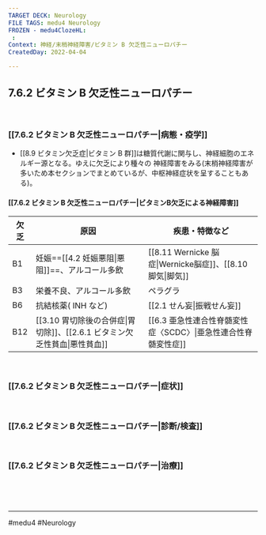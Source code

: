 ```yaml
---
TARGET DECK: Neurology
FILE TAGS: medu4 Neurology
FROZEN - medu4ClozeHL:
 : 
Context: 神経/末梢神経障害/ビタミン B 欠乏性ニューロパチー
CreatedDay: 2022-04-04

---
```


## 7.6.2 ビタミン B 欠乏性ニューロパチー

<br>

### [[7.6.2 ビタミン B 欠乏性ニューロパチー|病態・疫学]]
* [[8.9 ビタミン欠乏症|ビタミン B 群]]は糖質代謝に関与し、神経細胞のエネルギー源となる。ゆえに欠乏により種々の 神経障害をみる(末梢神経障害が多いため本セクションでまとめているが、中枢神経症状を呈することもある)。


#### [[7.6.2 ビタミン B 欠乏性ニューロパチー|ビタミンB欠乏による神経障害]]
|欠乏|原因|疾患・特徴など|
|---|---|---|
|B1|妊娠==[[4.2 妊娠悪阻\|悪阻]]==、アルコール多飲|[[8.11 Wernicke 脳症\|Wernicke脳症]]、[[8.10 脚気\|脚気]]|
|B3|栄養不良、アルコール多飲|ペラグラ|
|B6|抗結核薬( INH など)|[[2.1 せん妄\|振戦せん妄]]|
|B12|[[3.10 胃切除後の合併症\|胃切除]]、[[2.6.1 ビタミン欠乏性貧血\|悪性貧血]]|[[6.3 亜急性連合性脊髄変性症〈SCDC〉\|亜急性連合性脊髄変性症]]|
<!--ID: 1649070300565-->




<br>

### [[7.6.2 ビタミン B 欠乏性ニューロパチー|症状]]


<br>

### [[7.6.2 ビタミン B 欠乏性ニューロパチー|診断/検査]]


<br>

### [[7.6.2 ビタミン B 欠乏性ニューロパチー|治療]]


<br><br><br>

---
#medu4 #Neurology 